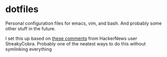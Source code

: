 # dotfiles

Personal configuration files for emacs, vim, and bash. And probably some other stuff in the future.

I set this up based on [these comments](https://news.ycombinator.com/item?id=11070797) from HackerNews user StreakyCobra. Probably one of the neatest ways to do this without symlinking everything
